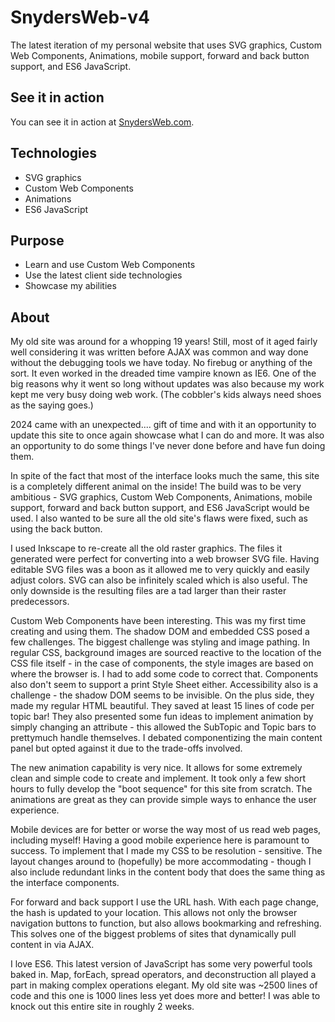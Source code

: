 # SnydersWeb-v4
The latest iteration of my personal website that uses SVG graphics, Custom Web Components, Animations, mobile support, forward and back button support, and ES6 JavaScript.

## See it in action
You can see it in action at [SnydersWeb.com](https://www.snydersweb.com/).

## Technologies
* SVG graphics
* Custom Web Components
* Animations
* ES6 JavaScript

## Purpose
* Learn and use Custom Web Components
* Use the latest client side technologies
* Showcase my abilities

## About
My old site was around for a whopping 19 years!  Still, most of it aged fairly well considering it was written before AJAX was common and way done without the debugging tools we have today.  No firebug or anything of the sort.  It even worked in the dreaded time vampire known as IE6.  One of the big reasons why it went so long without updates was also because my work kept me very busy doing web work. (The cobbler's kids always need shoes as the saying goes.)<br />

2024 came with an unexpected.... gift of time and with it an opportunity to update this site to once again showcase what I can do and more.  It was also an opportunity to do some things I've never done before and have fun doing them. <br />

In spite of the fact that most of the interface looks much the same, this site is a completely different animal on the inside!  The build was to be very ambitious - SVG graphics, Custom Web Components, Animations, mobile support, forward and back button support, and ES6 JavaScript would be used.  I also wanted to be sure all the old site's flaws were fixed, such as using the back button. <br />

I used Inkscape to re-create all the old raster graphics.  The files it generated were perfect for converting into a web browser SVG file.  Having editable SVG files was a boon as it allowed me to very quickly and easily adjust colors.  SVG can also be infinitely scaled which is also useful.  The only downside is the resulting files are a tad larger than their raster predecessors.<br />

Custom Web Components have been interesting.  This was my first time creating and using them.  The shadow DOM and embedded CSS posed a few challenges.  The biggest challenge was styling and image pathing.  In regular CSS, background images are sourced reactive to the location of the CSS file itself - in the case of components, the style images are based on where the browser is.   I had to add some code to correct that.  Components also don't seem to support a print Style Sheet either.  Accessibility also is a challenge - the shadow DOM seems to be invisible.   On the plus side, they made my regular HTML beautiful.  They saved at least 15 lines of code per topic bar!  They also presented some fun ideas to implement animation by simply changing an attribute - this allowed the SubTopic and Topic bars to prettymuch handle themselves.  I debated componentizing the main content panel but opted against it due to the trade-offs involved.<br />

The new animation capability is very nice.  It allows for some extremely clean and simple code to create and implement.  It took only a few short hours to fully develop the "boot sequence" for this site from scratch.  The animations are great as they can provide simple ways to enhance the user experience. <br />

Mobile devices are for better or worse the way most of us read web pages, including myself!  Having a good mobile experience here is paramount to success.  To implement that I made my CSS to be resolution - sensitive.  The layout changes around to (hopefully) be more accommodating - though I also include redundant links in the content body that does the same thing as the interface components. <br />

For forward and back support I use the URL hash.  With each page change, the hash is updated to your location.  This allows not only the browser navigation buttons to function, but also allows bookmarking and refreshing.  This solves one of the biggest problems of sites that dynamically pull content in via AJAX.<br />

I love ES6.  This latest version of  JavaScript has some very powerful tools baked in.  Map, forEach, spread operators, and deconstruction all played a part in making complex operations elegant.  My old site was ~2500 lines of code and this one is 1000 lines less yet does more and better!  I was able to knock out this entire site in roughly 2 weeks.<br />